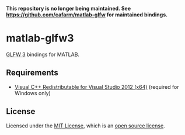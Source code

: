 **This repository is no longer being maintained. See https://github.com/cafarm/matlab-glfw for maintained bindings.**

# matlab-glfw3

[GLFW 3](http://www.glfw.org) bindings for MATLAB.

## Requirements

- [Visual C++ Redistributable for Visual Studio 2012 (x64)](https://www.microsoft.com/en-us/download/details.aspx?id=30679) (required for Windows only)

## License

Licensed under the [MIT License](https://opensource.org/licenses/MIT), which is an [open source license](https://opensource.org/docs/osd).
